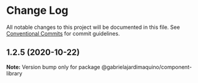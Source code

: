 # Change Log

All notable changes to this project will be documented in this file.
See [Conventional Commits](https://conventionalcommits.org) for commit guidelines.

## 1.2.5 (2020-10-22)

**Note:** Version bump only for package @gabrielajardimaquino/component-library
